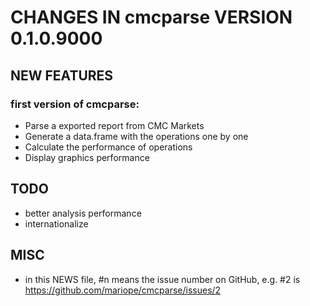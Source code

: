 # CHANGES IN cmcparse VERSION 0.1.0.9000

## NEW FEATURES

### first version of cmcparse: 
- Parse a exported report from CMC Markets
- Generate a data.frame with the operations one by one
- Calculate the performance of operations
- Display graphics performance

## TODO
- better analysis performance
- internationalize

## MISC

- in this NEWS file, #n means the issue number on GitHub, e.g. #2 is https://github.com/mariope/cmcparse/issues/2
